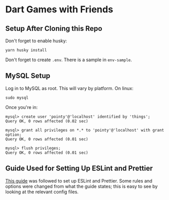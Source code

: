 # Dart Games with Friends

## Setup After Cloning this Repo

Don't forget to enable husky:

```
yarn husky install
```

Don't forget to create `.env`. There is a sample in `env-sample`.

## MySQL Setup

Log in to MySQL as root. This will vary by platform. On linux:

```
sudo mysql
```

Once you're in:

```
mysql> create user 'pointy'@'localhost' identified by 'things';
Query OK, 0 rows affected (0.02 sec)

mysql> grant all privileges on *.* to 'pointy'@'localhost' with grant option;
Query OK, 0 rows affected (0.01 sec)

mysql> flush privileges;
Query OK, 0 rows affected (0.01 sec)
```

## Guide Used for Setting Up ESLint and Prettier

[This guide](https://paulintrognon.fr/blog/typescript-prettier-eslint-next-js) was followed to set up ESLint and Prettier. Some rules and options were changed from what the guide states; this is easy to see by looking at the relevant config files.

